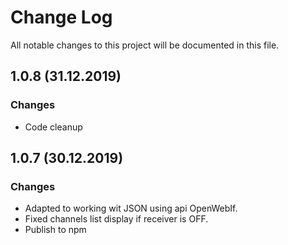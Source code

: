 # Change Log

All notable changes to this project will be documented in this file.

## 1.0.8 (31.12.2019)

### Changes
- Code cleanup


## 1.0.7 (30.12.2019)

### Changes
- Adapted to working wit JSON using api OpenWebIf.
- Fixed channels list display if receiver is OFF.
- Publish to npm

